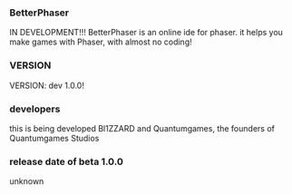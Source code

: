 ### BetterPhaser

IN DEVELOPMENT!!!
BetterPhaser is an online ide for phaser. it helps you make games with Phaser, with almost no coding!
### VERSION

VERSION: dev 1.0.0!

### developers
this is being developed Bl1ZZARD and Quantumgames, the founders of Quantumgames Studios

### release date of beta 1.0.0
unknown


